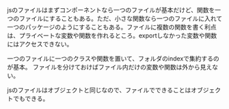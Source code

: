 jsのファイルはまずコンポーネントなら一つのファイルが基本だけど、関数を一つのファイルにすることもある。ただ、小さな関数なら一つのファイルに入れて一つのパッケージのようにすることもある。ファイルに複数の関数を書く利点は、プライベートな変数や関数を作れるところ。exportしなかった変数や関数にはアクセスできない。

一つのファイルに一つのクラスや関数を置いて、フォルダのindexで集約するのが基本。
ファイルを分けておけばファイル内だけの変数や関数は外から見えない。

jsのファイルはオブジェクトと同じなので、ファイルでできることはオブジェクトでもできる。
